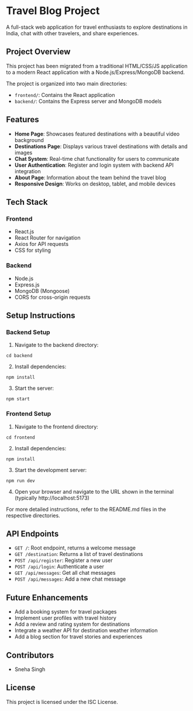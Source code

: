 # Travel Blog Project

A full-stack web application for travel enthusiasts to explore destinations in India, chat with other travelers, and share experiences.

## Project Overview

This project has been migrated from a traditional HTML/CSS/JS application to a modern React application with a Node.js/Express/MongoDB backend.

The project is organized into two main directories:
- `frontend/`: Contains the React application
- `backend/`: Contains the Express server and MongoDB models

## Features

- **Home Page**: Showcases featured destinations with a beautiful video background
- **Destinations Page**: Displays various travel destinations with details and images
- **Chat System**: Real-time chat functionality for users to communicate
- **User Authentication**: Register and login system with backend API integration
- **About Page**: Information about the team behind the travel blog
- **Responsive Design**: Works on desktop, tablet, and mobile devices

## Tech Stack

### Frontend
- React.js
- React Router for navigation
- Axios for API requests
- CSS for styling

### Backend
- Node.js
- Express.js
- MongoDB (Mongoose)
- CORS for cross-origin requests

## Setup Instructions

### Backend Setup

1. Navigate to the backend directory:
```
cd backend
```

2. Install dependencies:
```
npm install
```

3. Start the server:
```
npm start
```

### Frontend Setup

1. Navigate to the frontend directory:
```
cd frontend
```

2. Install dependencies:
```
npm install
```

3. Start the development server:
```
npm run dev
```

4. Open your browser and navigate to the URL shown in the terminal (typically http://localhost:5173)

For more detailed instructions, refer to the README.md files in the respective directories.

## API Endpoints

- `GET /`: Root endpoint, returns a welcome message
- `GET /destination`: Returns a list of travel destinations
- `POST /api/register`: Register a new user
- `POST /api/login`: Authenticate a user
- `GET /api/messages`: Get all chat messages
- `POST /api/messages`: Add a new chat message

## Future Enhancements

- Add a booking system for travel packages
- Implement user profiles with travel history
- Add a review and rating system for destinations
- Integrate a weather API for destination weather information
- Add a blog section for travel stories and experiences

## Contributors

- Sneha Singh

## License

This project is licensed under the ISC License.
